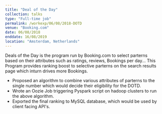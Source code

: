 ```yaml
---
title: "Deal of the Day"
collection: talks
type: "Full-time job"
permalink: /workexp/06/08/2018-DOTD
venue: "Booking.com"
date: 06/08/2018
enddate: 16/08/2019
location: "Amsterdam, Netherlands"
---
```


Deals of the Day is the program run by Booking.com to select parterns based on their attributes such as ratings, reviews, Bookings per day... This Program provides ranking boost to selective parterns on the search results page which inturn drives more Bookings.

* Proposed an algorithm to combine various attributes of parterns to the single number which would decide their eligibility for the DOTD. 
* Wrote an Oozie Job triggering Pyspark script on hadoop clusters to run the above algorithm.
* Exported the final ranking to MySQL database, which would be used by client facing API's.
